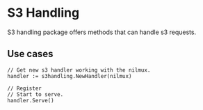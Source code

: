 # S3 Handling

S3 handling package offers methods that can handle s3 requests.

## Use cases

```
// Get new s3 handler working with the nilmux.
handler := s3handling.NewHandler(nilmux)

// Register 
// Start to serve.
handler.Serve()
```
